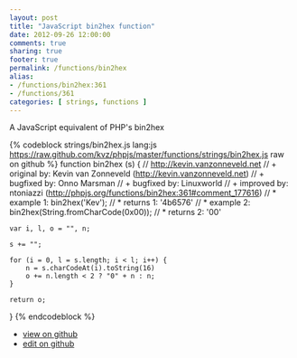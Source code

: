 ```yaml
---
layout: post
title: "JavaScript bin2hex function"
date: 2012-09-26 12:00:00
comments: true
sharing: true
footer: true
permalink: /functions/bin2hex
alias:
- /functions/bin2hex:361
- /functions/361
categories: [ strings, functions ]
---
```

A JavaScript equivalent of PHP's bin2hex
<!-- more -->
{% codeblock strings/bin2hex.js lang:js https://raw.github.com/kvz/phpjs/master/functions/strings/bin2hex.js raw on github %}
function bin2hex (s) {
    // http://kevin.vanzonneveld.net
    // +   original by: Kevin van Zonneveld (http://kevin.vanzonneveld.net)
    // +   bugfixed by: Onno Marsman
    // +   bugfixed by: Linuxworld
    // +   improved by: ntoniazzi (http://phpjs.org/functions/bin2hex:361#comment_177616)
    // *     example 1: bin2hex('Kev');
    // *     returns 1: '4b6576'
    // *     example 2: bin2hex(String.fromCharCode(0x00));
    // *     returns 2: '00'
    
    var i, l, o = "", n;

    s += "";
    
    for (i = 0, l = s.length; i < l; i++) {
        n = s.charCodeAt(i).toString(16)
        o += n.length < 2 ? "0" + n : n;
    }
    
    return o;
}
{% endcodeblock %}
<ul>
 <li><a href="https://github.com/kvz/phpjs/blob/master/functions/strings/bin2hex.js">view on github</a></li>
 <li><a href="https://github.com/kvz/phpjs/edit/master/functions/strings/bin2hex.js">edit on github</a></li>
</ul>
